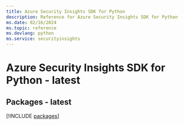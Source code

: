 ```yaml
---
title: Azure Security Insights SDK for Python
description: Reference for Azure Security Insights SDK for Python
ms.date: 02/16/2024
ms.topic: reference
ms.devlang: python
ms.service: securityinsights
---
```

# Azure Security Insights SDK for Python - latest
## Packages - latest
[!INCLUDE [packages](security-insights-index.md)]